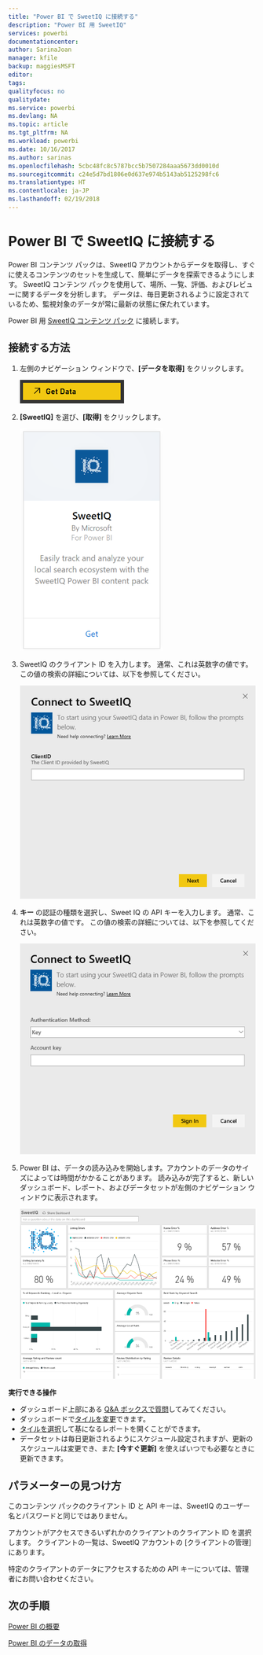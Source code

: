 ```yaml
---
title: "Power BI で SweetIQ に接続する"
description: "Power BI 用 SweetIQ"
services: powerbi
documentationcenter: 
author: SarinaJoan
manager: kfile
backup: maggiesMSFT
editor: 
tags: 
qualityfocus: no
qualitydate: 
ms.service: powerbi
ms.devlang: NA
ms.topic: article
ms.tgt_pltfrm: NA
ms.workload: powerbi
ms.date: 10/16/2017
ms.author: sarinas
ms.openlocfilehash: 5cbc48fc8c5787bcc5b7507284aaa5673dd0010d
ms.sourcegitcommit: c24e5d7bd1806e0d637e974b5143ab5125298fc6
ms.translationtype: HT
ms.contentlocale: ja-JP
ms.lasthandoff: 02/19/2018
---
```

# <a name="connect-to-sweetiq-with-power-bi"></a>Power BI で SweetIQ に接続する
Power BI コンテンツ パックは、SweetIQ アカウントからデータを取得し、すぐに使えるコンテンツのセットを生成して、簡単にデータを探索できるようにします。 SweetIQ コンテンツ パックを使用して、場所、一覧、評価、およびレビューに関するデータを分析します。 データは、毎日更新されるように設定されているため、監視対象のデータが常に最新の状態に保たれています。

Power BI 用 [SweetIQ コンテンツ パック](https://app.powerbi.com/groups/me/getdata/services/sweetiq) に接続します。

## <a name="how-to-connect"></a>接続する方法
1. 左側のナビゲーション ウィンドウで、**[データを取得]** をクリックします。
   
    ![](media/service-connect-to-sweetiq/getdata.png)
2. **[SweetIQ]** を選び、**[取得]** をクリックします。
   
    ![](media/service-connect-to-sweetiq/sweetiq.png)
3. SweetIQ のクライアント ID を入力します。 通常、これは英数字の値です。 この値の検索の詳細については、以下を参照してください。
   
    ![](media/service-connect-to-sweetiq/parameter.png)
4. **キー** の認証の種類を選択し、Sweet IQ の API キーを入力します。 通常、これは英数字の値です。 この値の検索の詳細については、以下を参照してください。
   
    ![](media/service-connect-to-sweetiq/credentials.png)
5. Power BI は、データの読み込みを開始します。アカウントのデータのサイズによっては時間がかかることがあります。 読み込みが完了すると、新しいダッシュボード、レポート、およびデータセットが左側のナビゲーション ウィンドウに表示されます。
   
    ![](media/service-connect-to-sweetiq/dashboard.png)

**実行できる操作**

* ダッシュボード上部にある [Q&A ボックスで質問](power-bi-q-and-a.md)してみてください。
* ダッシュボードで[タイルを変更](service-dashboard-edit-tile.md)できます。
* [タイルを選択](service-dashboard-tiles.md)して基になるレポートを開くことができます。
* データセットは毎日更新されるようにスケジュール設定されますが、更新のスケジュールは変更でき、また **[今すぐ更新]** を使えばいつでも必要なときに更新できます。

## <a name="finding-parameters"></a>パラメーターの見つけ方
このコンテンツ パックのクライアント ID と API キーは、SweetIQ のユーザー名とパスワードと同じではありません。

アカウントがアクセスできるいずれかのクライアントのクライアント ID を選択します。 クライアントの一覧は、SweetIQ アカウントの [クライアントの管理] にあります。

特定のクライアントのデータにアクセスするための API キーについては、管理者にお問い合わせください。

## <a name="next-steps"></a>次の手順
[Power BI の概要](service-get-started.md)

[Power BI のデータの取得](service-get-data.md)

